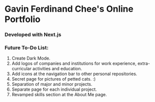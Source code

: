 # Gavin Ferdinand Chee's Online Portfolio
### Developed with Next.js
### 
### 
### Future To-Do List:
1. Create Dark Mode.
2. Add logos of companies and institutions for work experience, extra-curricular activities and education.
3. Add icons at the navigation bar to other personal repositories.
4. Secret page for pictures of petted cats. :)
5. Separation of major and minor projects.
6. Separate page for each individual project.
7. Revamped skills section at the About Me page.


